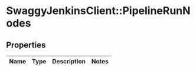 # SwaggyJenkinsClient::PipelineRunNodes

## Properties
Name | Type | Description | Notes
------------ | ------------- | ------------- | -------------



